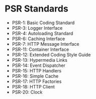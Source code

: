 # PSR Standards

* PSR-1: Basic Coding Standard
* PSR-3: Logger Interface
* PSR-4: Autoloading Standard
* PSR-6: Caching Interface
* PSR-7: HTTP Message Interface
* PSR-11: Container Interface
* PSR-12: Extended Coding Style Guide
* PSR-13: Hypermedia Links
* PSR-14: Event Dispatcher
* PSR-15: HTTP Handlers
* PSR-16: Simple Cache
* PSR-17: HTTP Factories
* PSR-18: HTTP Client
* PSR-20: Clock
